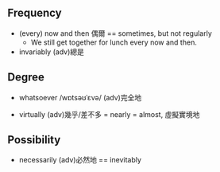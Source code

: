 ## Frequency
- (every) now and then 偶爾 == sometimes, but not regularly
	- We still get together for lunch every now and then.
- invariably (adv)總是

## Degree
- whatsoever /wɒtsəʊˈɛvə/ (adv)完全地
+ virtually (adv)幾乎/差不多 = nearly = almost, 虛擬實境地

## Possibility
- necessarily (adv)必然地 == inevitably
